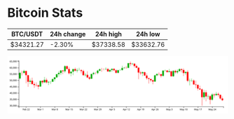 # Bitcoin Stats

BTC/USDT|24h change|24h high|24h low|
|---|---|---|---|
|$34321.27|-2.30%|$37338.58|$33632.76|

<img src="./chart.svg">

